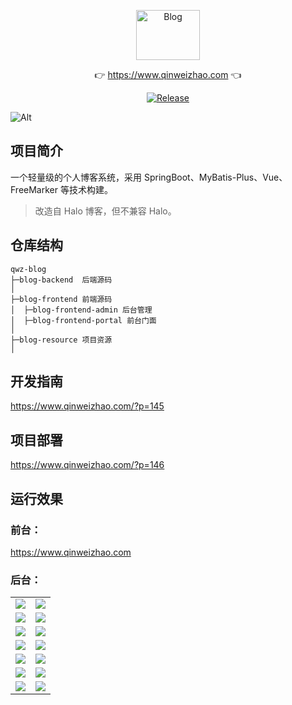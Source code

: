 <p align="center">
  <a class="logo" href="https://github.com/qinweizhao/qwz-blog">
    <img src="https://gitee.com/qinweizhao/qwz-blog/raw/master/logo.png" height="80" width="45%" alt="Blog">
  </a>
</p>

<p align="center">
👉 <a href="https://www.qinweizhao.com">https://www.qinweizhao.com</a> 👈
</p>

<p align="center">
  <a href="https://github.com/qinweizhao/qwz-blog" target="_blank">
    <img src="https://img.shields.io/github/v/release/qinweizhao/qwz-blog?include_prereleases" alt="Release"/>
  </a>
</p>


![Alt](https://repobeats.axiom.co/api/embed/407d1af8c2e1faff46c37b1336137e2d0d7e27c4.svg "Analytics image")

## 项目简介

一个轻量级的个人博客系统，采用 SpringBoot、MyBatis-Plus、Vue、FreeMarker 等技术构建。

> 改造自 Halo 博客，但不兼容 Halo。

## 仓库结构

```
qwz-blog
├─blog-backend  后端源码
│
├─blog-frontend 前端源码
│  ├─blog-frontend-admin 后台管理
│  ├─blog-frontend-portal 前台门面
│ 
├─blog-resource 项目资源
│
```

## 开发指南

https://www.qinweizhao.com/?p=145

## 项目部署

https://www.qinweizhao.com/?p=146

## 运行效果

### 前台：

https://www.qinweizhao.com

### 后台：

<table>
    <tr>
        <td><img src="https://gitee.com/qinweizhao/qwz-blog/raw/master/blog-resource/image/2022-08-24_101558.png"/></td>
        <td><img src="https://gitee.com/qinweizhao/qwz-blog/raw/master/blog-resource/image/2022-08-24_101635.png"/></td>
    </tr>
    <tr>
        <td><img src="https://gitee.com/qinweizhao/qwz-blog/raw/master/blog-resource/image/2022-08-24_101643.png"/></td>
        <td><img src="https://gitee.com/qinweizhao/qwz-blog/raw/master/blog-resource/image/2022-08-24_101649.png"/></td>
    </tr>
    <tr>
        <td><img src="https://gitee.com/qinweizhao/qwz-blog/raw/master/blog-resource/image/2022-08-24_101658.png"/></td>
        <td><img src="https://gitee.com/qinweizhao/qwz-blog/raw/master/blog-resource/image/2022-08-24_101705.png"/></td>
    </tr>
    <tr>
        <td><img src="https://gitee.com/qinweizhao/qwz-blog/raw/master/blog-resource/image/2022-08-24_101717.png"/></td>
        <td><img src="https://gitee.com/qinweizhao/qwz-blog/raw/master/blog-resource/image/2022-08-24_101724.png"/></td>
    </tr>
    <tr>
        <td><img src="https://gitee.com/qinweizhao/qwz-blog/raw/master/blog-resource/image/2022-08-24_101728.png"/></td>
        <td><img src="https://gitee.com/qinweizhao/qwz-blog/raw/master/blog-resource/image/2022-08-24_101733.png"/></td>
    </tr>
    <tr>
        <td><img src="https://gitee.com/qinweizhao/qwz-blog/raw/master/blog-resource/image/2022-08-24_101739.png"/></td>
        <td><img src="https://gitee.com/qinweizhao/qwz-blog/raw/master/blog-resource/image/2022-08-24_101747.png"/></td>
    </tr>
    <tr>
        <td><img src="https://gitee.com/qinweizhao/qwz-blog/raw/master/blog-resource/image/2022-08-24_102009.png"/></td>
        <td><img src="https://gitee.com/qinweizhao/qwz-blog/raw/master/blog-resource/image/2022-08-24_102112.png"/></td>
    </tr>
</table>


